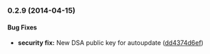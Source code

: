 <a name="0.2.9"></a>
### 0.2.9 (2014-04-15)


#### Bug Fixes

* **security fix:** New DSA public key for autoupdate ([dd4374d6ef](https://github.com/popcorn-official/popcorn-app/commit/dd4374d6ef51cad9cb75d9673cdb5e9e072607aa))
